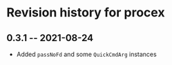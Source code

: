 # Revision history for procex

## 0.3.1 -- 2021-08-24

- Added `passNoFd` and some `QuickCmdArg` instances
